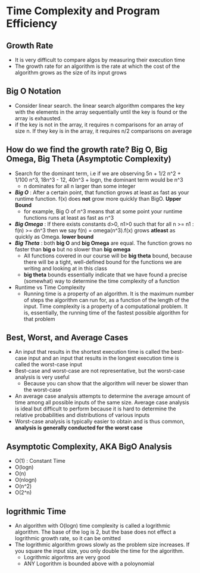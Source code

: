 # Time Complexity and Program Efficiency

## Growth Rate

- It is very difficult to compare algos by measuring their execution time
- The growth rate for an algorithm is the rate at which the cost of the algorithm grows as the size of its input grows

## Big O Notation

- Consider linear search. the linear search algorithm compares the key with the elements in the array sequentially until the key is found or the array is exhausted.
- if the key is not in the array, it requires n comparisons for an array of size n. If they key is in the array, it requires n/2 comparisons on average

## How do we find the growth rate? Big O, Big Omega, Big Theta (Asymptotic Complexity)

- Search for the dominant term, i.e if we are observing 5n + 1/2 n^2 + 1/100 n^3, 18n^3 - 12, 40n^3 + logn, the dominant term would be n^3
  - n dominates for all n larger than some integer
- ***Big O*** : After a certain point, that function grows at least as fast as your runtime function. f(x) does **not** grow more quickly than BigO. **Upper Bound**
  - for example, Big O of n^3 means that at some point your runtime functions runs at least as fast as n^3
- ***Big Omega*** : If there exists constants d>0, n1>0 such that for all n >= n1 : f(n) >= dn^3 then we say f(n) = omega(n^3).f(x) grows **atleast** as quickly as Omega. **lower bound**
- ***Big Theta*** : both **big O** and **big Omega** are equal. The function grows no faster than **big o** but no slower than **big omega**
  - All functions covered in our course will be **big theta** bound, because there will be a tight, well-defined bound for the functions we are writing and looking at in this class
  - **big theta** bounds essentially indicate that we have found a precise (somewhat) way to determine the time complexity of a function
- Runtime vs Time Complexity
  - Running time is a property of an algorithm. It is the maximum number of steps the algorithm can run for, as a function of the length of the input. Time complexity is a property of a computational problem. It is, essentially, the running time of the fastest possible algorithm for that problem

## Best, Worst, and Average Cases

- An input that results in the shortest execution time is called the best-case input and an input that results in the longest execution time is called the worst-case input
- Best-case and worst-case are not representative, but the worst-case analysis is very useful
  - Because you can show that the algorithm will never be slower than the worst-case
- An average case analysis attempts to determine the average amount of time among all possible inputs of the same size. Average case analysis is ideal but difficult to perform because it is hard to determine the relative probabilities and distributions of various inputs
- Worst-case analysis is typically easier to obtain and is thus common, **analysis is generally conducted for the worst case**

## Asymptotic Complexity, AKA BigO Analysis

- O(1) : Constant Time
- O(logn)
- O(n)
- O(nlogn)
- O(n^2)
- O(2^n)


## logrithmic Time

- An algorithm with O(logn) time complexity is called a logrithmic algorithm. The base of the log is 2, but the base does not effect a logrithmic growth rate, so it can be omitted
- The logrithmic algorithm grows slowly as the problem size increases. If you square the input size, you only double the time for the algorithm.    
  - Logrithmic algoritms are very good
  - ANY Logorithm is bounded above with a poloynomial
  